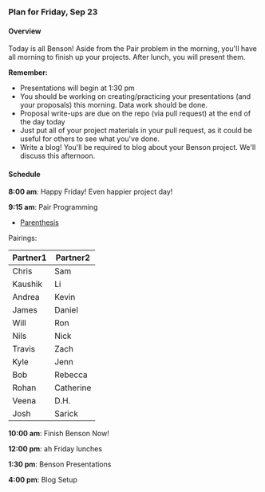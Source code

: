 ### Plan for Friday, Sep 23

#### Overview

Today is all Benson!  Aside from the Pair problem in the morning, you'll have all morning to finish up your projects.  After lunch, you will present them.

**Remember:**
* Presentations will begin at 1:30 pm
* You should be working on creating/practicing your presentations (and your proposals) this morning.  Data work should be done.
* Proposal write-ups are due on the repo (via pull request) at the end of the day today
* Just put all of your project materials in your pull request, as it could be useful for others to see what you've done.
* Write a blog!  You'll be required to blog about your Benson project.  We'll discuss this afternoon.

#### Schedule

**8:00 am**: Happy Friday!  Even happier project day!

**9:15 am**: Pair Programming
* [Parenthesis](pair-parenthesis.md)

Pairings:  

| Partner1 | Partner2|
|----------|---------|
| Chris | Sam |
| Kaushik | Li |
| Andrea | Kevin |
| James | Daniel |
| Will | Ron |
| Nils | Nick |
| Travis | Zach |
| Kyle | Jenn |
| Bob | Rebecca |
| Rohan | Catherine |
| Veena | D.H. |
| Josh | Sarick |

**10:00 am**: Finish Benson Now!  

**12:00 pm**: ah Friday lunches  

**1:30 pm**: Benson Presentations

**4:00 pm**: Blog Setup
